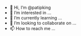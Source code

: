 - 👋 Hi, I’m @patipking
- 👀 I’m interested in ...
- 🌱 I’m currently learning ...
- 💞️ I’m looking to collaborate on ...
- 📫 How to reach me ...

<!---
patipking/patipking is a ✨ special ✨ repository because its `README.md` (this file) appears on your GitHub profile.
You can click the Preview link to take a look at your changes.
--->
